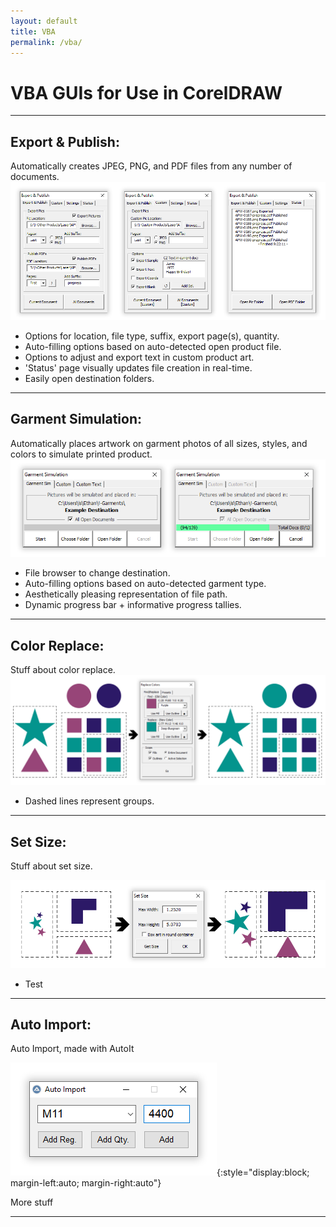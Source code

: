 ```yaml
---
layout: default
title: VBA
permalink: /vba/
---
```


# VBA GUIs for Use in CorelDRAW

***

## Export & Publish:
Automatically creates JPEG, PNG, and PDF files from any number of documents.
![Export and Publish](/assets/ep.png)

- Options for location, file type, suffix, export page(s), quantity.
- Auto-filling options based on auto-detected open product file.
- Options to adjust and export text in custom product art.
- 'Status' page visually updates file creation in real-time.
- Easily open destination folders.

***

## Garment Simulation:
Automatically places artwork on garment photos of all sizes, styles, and colors
to simulate printed product.
![Garment Sim](/assets/garment.png)

- File browser to change destination.
- Auto-filling options based on auto-detected garment type.
- Aesthetically pleasing representation of file path.
- Dynamic progress bar + informative progress tallies.

***

## Color Replace:

Stuff about color replace.
![Color Replace](/assets/color.png)

- Dashed lines represent groups.

***

## Set Size:

Stuff about set size.

![Set Size](/assets/setsize.png)

- Test

***

## Auto Import:
Auto Import, made with AutoIt

![Auto Import](/assets/autoimport.png){:style="display:block; margin-left:auto; margin-right:auto"}

More stuff

***